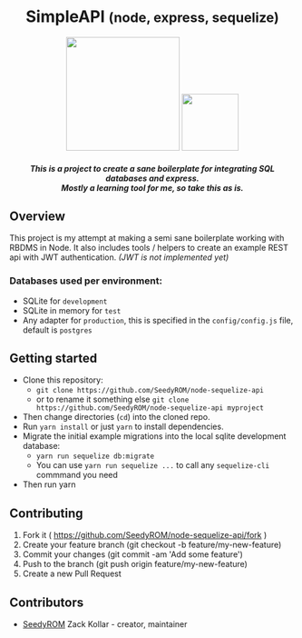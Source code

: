<div align="center">
  <h1>SimpleAPI <small>(node, express, sequelize)</small></h1>
  <p>
    <img src="https://upload.wikimedia.org/wikipedia/commons/6/64/Expressjs.png" width="200">
    <img src="https://cdn.worldvectorlogo.com/logos/sequelize.svg" width="100px">
  </p>
  <p>
    <h5>
      This is a project to create a sane boilerplate for integrating SQL databases and express.<br>
      <i>Mostly a learning tool for me, so take this as is.</i>
    </h5>
  </p>
</div>

## Overview

This project is my attempt at making a semi sane boilerplate working with RBDMS in Node. It also includes tools / helpers to create an example REST api with JWT authentication. *(JWT is not implemented yet)*

### Databases used per environment:
* SQLite for `development`
* SQLite in memory for `test`
* Any adapter for `production`, this is specified in the `config/config.js` file, default is `postgres`

## Getting started

* Clone this repository:
  * `git clone https://github.com/SeedyROM/node-sequelize-api`
  * or to rename it something else `git clone https://github.com/SeedyROM/node-sequelize-api myproject`
* Then change directories (`cd`) into the cloned repo.
* Run `yarn install` or just `yarn` to install dependencies.
* Migrate the initial example migrations into the local sqlite development database:
  * `yarn run sequelize db:migrate`
  * You can use `yarn run sequelize ...` to call any `sequelize-cli` commmand you need
* Then run yarn

## Contributing

1. Fork it ( https://github.com/SeedyROM/node-sequelize-api/fork )
2. Create your feature branch (git checkout -b feature/my-new-feature)
3. Commit your changes (git commit -am 'Add some feature')
4. Push to the branch (git push origin feature/my-new-feature)
5. Create a new Pull Request

## Contributors

- [SeedyROM](https://github.com/SeedyROM) Zack Kollar - creator, maintainer

